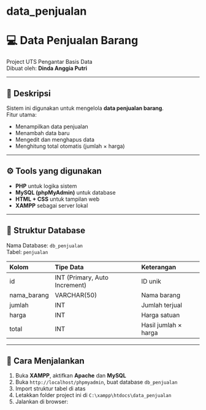 # data_penjualan
# 💻 Data Penjualan Barang
Project UTS Pengantar Basis Data  
Dibuat oleh: **Dinda Anggia Putri**

---

## 📌 Deskripsi
Sistem ini digunakan untuk mengelola **data penjualan barang**.  
Fitur utama:
- Menampilkan data penjualan
- Menambah data baru
- Mengedit dan menghapus data
- Menghitung total otomatis (jumlah × harga)

---

## ⚙️ Tools yang digunakan
- **PHP** untuk logika sistem
- **MySQL (phpMyAdmin)** untuk database
- **HTML + CSS** untuk tampilan web
- **XAMPP** sebagai server lokal

---

## 🧩 Struktur Database
Nama Database: `db_penjualan`  
Tabel: `penjualan`

| Kolom | Tipe Data | Keterangan |
|:--|:--|:--|
| id | INT (Primary, Auto Increment) | ID unik |
| nama_barang | VARCHAR(50) | Nama barang |
| jumlah | INT | Jumlah terjual |
| harga | INT | Harga satuan |
| total | INT | Hasil jumlah × harga |

---

## 🚀 Cara Menjalankan
1. Buka **XAMPP**, aktifkan **Apache** dan **MySQL**
2. Buka `http://localhost/phpmyadmin`, buat database `db_penjualan`
3. Import struktur tabel di atas
4. Letakkan folder project ini di `C:\xampp\htdocs\data_penjualan`
5. Jalankan di browser:  

